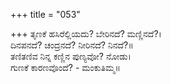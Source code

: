 +++
title = "053"

+++
ತೃಣಕೆ ಹಸಿರೆಲ್ಲಿಯದು? ಬೇರಿನದೆ? ಮಣ್ಣಿನದೆ?।  
ದಿನಪನದೆ? ಚಂದ್ರನದೆ? ನೀರಿನದೆ? ನಿನದೆ?॥  
ತಣಿತಣಿವ ನಿನ್ನ ಕಣ್ಣಿನ ಪುಣ್ಯವೋ? ನೋಡು।  
ಗುಣಕೆ ಕಾರಣವೊಂದೆ? - ಮಂಕುತಿಮ್ಮ॥  
